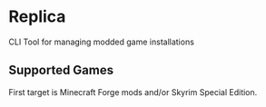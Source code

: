 # Replica
CLI Tool for managing modded game installations

## Supported Games
First target is Minecraft Forge mods and/or Skyrim Special Edition.
